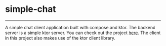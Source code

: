 # simple-chat

---

A simple chat client application built with compose and ktor. The backend server is a simple ktor
server. You can check out the project [here](https://github.com/otienosamwel/chat-server). The
client in this project also makes use of the ktor client library.
